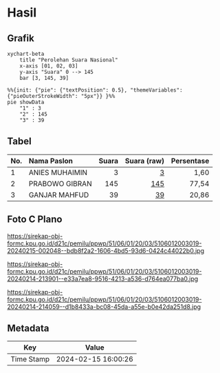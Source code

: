 # Hasil

## Grafik

```mermaid
xychart-beta
    title "Perolehan Suara Nasional"
    x-axis [01, 02, 03]
    y-axis "Suara" 0 --> 145
    bar [3, 145, 39]
```

```mermaid
%%{init: {"pie": {"textPosition": 0.5}, "themeVariables": {"pieOuterStrokeWidth": "5px"}} }%%
pie showData
    "1" : 3
    "2" : 145
    "3" : 39
```

## Tabel

| No. | Nama Paslon    | Suara | Suara (raw) | Persentase |
|:--- |:-------------- | -----:| -----------:| ----------:|
| 1   | ANIES MUHAIMIN | 3     | [3][p-1]    | 1,60       |
| 2   | PRABOWO GIBRAN | 145   | [145][p-2]  | 77,54      |
| 3   | GANJAR MAHFUD  | 39    | [39][p-3]   | 20,86      |


[p-1]: https://github.com/gigit-pemilu/pemilu-2024/blob/main/pilpres/hitung-suara/sub/51-bali/sub/06-bangli/sub/01-susut/sub/2003-abuan/sub/019-tps/sub/paslon-1.txt
[p-2]: https://github.com/gigit-pemilu/pemilu-2024/blob/main/pilpres/hitung-suara/sub/51-bali/sub/06-bangli/sub/01-susut/sub/2003-abuan/sub/019-tps/sub/paslon-2.txt
[p-3]: https://github.com/gigit-pemilu/pemilu-2024/blob/main/pilpres/hitung-suara/sub/51-bali/sub/06-bangli/sub/01-susut/sub/2003-abuan/sub/019-tps/sub/paslon-3.txt

## Foto C Plano

https://sirekap-obj-formc.kpu.go.id/d21c/pemilu/ppwp/51/06/01/20/03/5106012003019-20240215-002048--bdb8f2a2-1606-4bd5-93d6-0424c44022b0.jpg

https://sirekap-obj-formc.kpu.go.id/d21c/pemilu/ppwp/51/06/01/20/03/5106012003019-20240214-213901--e33a7ea8-9516-4213-a536-d764ea077ba0.jpg

https://sirekap-obj-formc.kpu.go.id/d21c/pemilu/ppwp/51/06/01/20/03/5106012003019-20240214-214059--d1b8433a-bc08-45da-a55e-b0e42da251d8.jpg


## Metadata

| Key        | Value               |
| ---------- | ------------------- |
| Time Stamp | 2024-02-15 16:00:26 |



